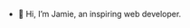 - 👋 Hi, I’m Jamie, an inspiring web developer.

<!---
Jaables/Jaables is a ✨ special ✨ repository because its `README.md` (this file) appears on your GitHub profile.
You can click the Preview link to take a look at your changes.
--->
